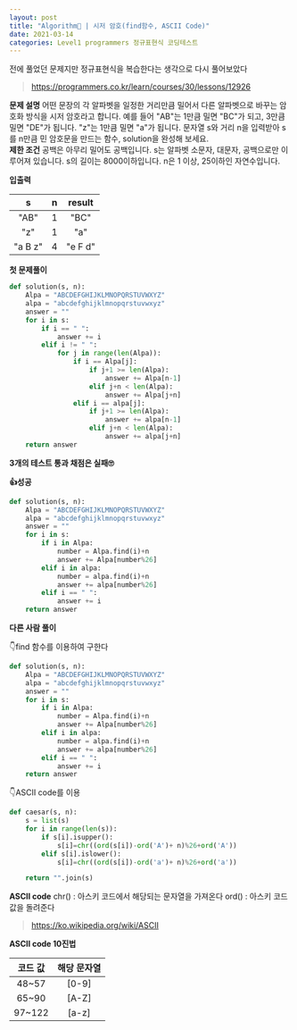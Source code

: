 ```yaml
---
layout: post
title: "Algorithm🧶 | 시저 암호(find함수, ASCII Code)"
date: 2021-03-14
categories: Level1 programmers 정규표현식 코딩테스트
---
```


전에 풀었던 문제지만 정규표현식을 복습한다는 생각으로 다시 풀어보았다

> https://programmers.co.kr/learn/courses/30/lessons/12926

**문제 설명**
어떤 문장의 각 알파벳을 일정한 거리만큼 밀어서 다른 알파벳으로 바꾸는 암호화 방식을 시저 암호라고 합니다. 예를 들어 "AB"는 1만큼 밀면 "BC"가 되고, 3만큼 밀면 "DE"가 됩니다. "z"는 1만큼 밀면 "a"가 됩니다. 문자열 s와 거리 n을 입력받아 s를 n만큼 민 암호문을 만드는 함수, solution을 완성해 보세요.<br>
**제한 조건**
공백은 아무리 밀어도 공백입니다.
s는 알파벳 소문자, 대문자, 공백으로만 이루어져 있습니다.
s의 길이는 8000이하입니다.
n은 1 이상, 25이하인 자연수입니다.

**입출력**

|    s    |  n  | result  |
| :-----: | :-: | :-----: |
|  "AB"   |  1  |  "BC"   |
|   "z"   |  1  |   "a"   |
| "a B z" |  4  | "e F d" |

**첫 문제풀이**

```python
def solution(s, n):
    Alpa = "ABCDEFGHIJKLMNOPQRSTUVWXYZ"
    alpa = "abcdefghijklmnopqrstuvwxyz"
    answer = ""
    for i in s:
        if i == " ":
            answer += i
        elif i != " ":
            for j in range(len(Alpa)):
                if i == Alpa[j]:
                    if j+1 >= len(Alpa):
                        answer += Alpa[n-1]
                    elif j+n < len(Alpa):
                        answer += Alpa[j+n]
                elif i == alpa[j]:
                    if j+1 >= len(Alpa):
                        answer += alpa[n-1]
                    elif j+n < len(Alpa):
                        answer += alpa[j+n]
    return answer
```

**3개의 테스트 통과
채점은 실패🙄**

**👍성공**

```python
def solution(s, n):
    Alpa = "ABCDEFGHIJKLMNOPQRSTUVWXYZ"
    alpa = "abcdefghijklmnopqrstuvwxyz"
    answer = ""
    for i in s:
        if i in Alpa:
            number = Alpa.find(i)+n
            answer += Alpa[number%26]
        elif i in alpa:
            number = alpa.find(i)+n
            answer += alpa[number%26]
        elif i == " ":
            answer += i
    return answer
```

**다른 사람 풀이**

👇find 함수를 이용하여 구한다

```python
def solution(s, n):
    Alpa = "ABCDEFGHIJKLMNOPQRSTUVWXYZ"
    alpa = "abcdefghijklmnopqrstuvwxyz"
    answer = ""
    for i in s:
        if i in Alpa:
            number = Alpa.find(i)+n
            answer += Alpa[number%26]
        elif i in alpa:
            number = alpa.find(i)+n
            answer += alpa[number%26]
        elif i == " ":
            answer += i
    return answer
```

👇ASCII code를 이용

```python
def caesar(s, n):
    s = list(s)
    for i in range(len(s)):
        if s[i].isupper():
            s[i]=chr((ord(s[i])-ord('A')+ n)%26+ord('A'))
        elif s[i].islower():
            s[i]=chr((ord(s[i])-ord('a')+ n)%26+ord('a'))

    return "".join(s)
```

**ASCII code**
chr() : 아스키 코드에서 해당되는 문자열을 가져온다
ord() : 아스키 코드값을 돌려준다

> https://ko.wikipedia.org/wiki/ASCII

**ASCII code 10진법**

| 코드 값 | 해당 문자열 |
| :-----: | :---------: |
|  48~57  |    [0-9]    |
|  65~90  |    [A-Z]    |
| 97~122  |    [a-z]    |
